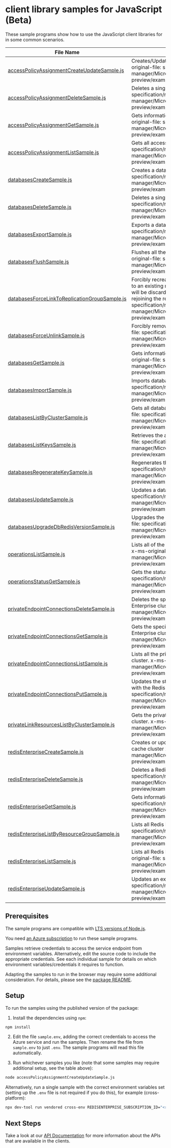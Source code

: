 # client library samples for JavaScript (Beta)

These sample programs show how to use the JavaScript client libraries for in some common scenarios.

| **File Name**                                                                               | **Description**                                                                                                                                                                                                                                                                                                                                                                                                                           |
| ------------------------------------------------------------------------------------------- | ----------------------------------------------------------------------------------------------------------------------------------------------------------------------------------------------------------------------------------------------------------------------------------------------------------------------------------------------------------------------------------------------------------------------------------------- |
| [accessPolicyAssignmentCreateUpdateSample.js][accesspolicyassignmentcreateupdatesample]     | Creates/Updates a particular access policy assignment for a database x-ms-original-file: specification/redisenterprise/resource-manager/Microsoft.Cache/preview/2024-09-01-preview/examples/RedisEnterpriseAccessPolicyAssignmentCreateUpdate.json                                                                                                                                                                                        |
| [accessPolicyAssignmentDeleteSample.js][accesspolicyassignmentdeletesample]                 | Deletes a single access policy assignment. x-ms-original-file: specification/redisenterprise/resource-manager/Microsoft.Cache/preview/2024-09-01-preview/examples/RedisEnterpriseAccessPolicyAssignmentDelete.json                                                                                                                                                                                                                        |
| [accessPolicyAssignmentGetSample.js][accesspolicyassignmentgetsample]                       | Gets information about access policy assignment for database. x-ms-original-file: specification/redisenterprise/resource-manager/Microsoft.Cache/preview/2024-09-01-preview/examples/RedisEnterpriseAccessPolicyAssignmentGet.json                                                                                                                                                                                                        |
| [accessPolicyAssignmentListSample.js][accesspolicyassignmentlistsample]                     | Gets all access policy assignments.. x-ms-original-file: specification/redisenterprise/resource-manager/Microsoft.Cache/preview/2024-09-01-preview/examples/RedisEnterpriseAccessPolicyAssignmentsList.json                                                                                                                                                                                                                               |
| [databasesCreateSample.js][databasescreatesample]                                           | Creates a database x-ms-original-file: specification/redisenterprise/resource-manager/Microsoft.Cache/preview/2024-09-01-preview/examples/RedisEnterpriseDatabasesCreate.json                                                                                                                                                                                                                                                             |
| [databasesDeleteSample.js][databasesdeletesample]                                           | Deletes a single database x-ms-original-file: specification/redisenterprise/resource-manager/Microsoft.Cache/preview/2024-09-01-preview/examples/RedisEnterpriseDatabasesDelete.json                                                                                                                                                                                                                                                      |
| [databasesExportSample.js][databasesexportsample]                                           | Exports a database file from target database. x-ms-original-file: specification/redisenterprise/resource-manager/Microsoft.Cache/preview/2024-09-01-preview/examples/RedisEnterpriseDatabasesExport.json                                                                                                                                                                                                                                  |
| [databasesFlushSample.js][databasesflushsample]                                             | Flushes all the keys in this database and also from its linked databases. x-ms-original-file: specification/redisenterprise/resource-manager/Microsoft.Cache/preview/2024-09-01-preview/examples/RedisEnterpriseDatabasesFlush.json                                                                                                                                                                                                       |
| [databasesForceLinkToReplicationGroupSample.js][databasesforcelinktoreplicationgroupsample] | Forcibly recreates an existing database on the specified cluster, and rejoins it to an existing replication group. **IMPORTANT NOTE:** All data in this database will be discarded, and the database will temporarily be unavailable while rejoining the replication group. x-ms-original-file: specification/redisenterprise/resource-manager/Microsoft.Cache/preview/2024-09-01-preview/examples/RedisEnterpriseDatabasesForceLink.json |
| [databasesForceUnlinkSample.js][databasesforceunlinksample]                                 | Forcibly removes the link to the specified database resource. x-ms-original-file: specification/redisenterprise/resource-manager/Microsoft.Cache/preview/2024-09-01-preview/examples/RedisEnterpriseDatabasesForceUnlink.json                                                                                                                                                                                                             |
| [databasesGetSample.js][databasesgetsample]                                                 | Gets information about a database in a Redis Enterprise cluster. x-ms-original-file: specification/redisenterprise/resource-manager/Microsoft.Cache/preview/2024-09-01-preview/examples/RedisEnterpriseDatabasesGet.json                                                                                                                                                                                                                  |
| [databasesImportSample.js][databasesimportsample]                                           | Imports database files to target database. x-ms-original-file: specification/redisenterprise/resource-manager/Microsoft.Cache/preview/2024-09-01-preview/examples/RedisEnterpriseDatabasesImport.json                                                                                                                                                                                                                                     |
| [databasesListByClusterSample.js][databaseslistbyclustersample]                             | Gets all databases in the specified Redis Enterprise cluster. x-ms-original-file: specification/redisenterprise/resource-manager/Microsoft.Cache/preview/2024-09-01-preview/examples/RedisEnterpriseDatabasesListByCluster.json                                                                                                                                                                                                           |
| [databasesListKeysSample.js][databaseslistkeyssample]                                       | Retrieves the access keys for the Redis Enterprise database. x-ms-original-file: specification/redisenterprise/resource-manager/Microsoft.Cache/preview/2024-09-01-preview/examples/RedisEnterpriseDatabasesListKeys.json                                                                                                                                                                                                                 |
| [databasesRegenerateKeySample.js][databasesregeneratekeysample]                             | Regenerates the Redis Enterprise database's access keys. x-ms-original-file: specification/redisenterprise/resource-manager/Microsoft.Cache/preview/2024-09-01-preview/examples/RedisEnterpriseDatabasesRegenerateKey.json                                                                                                                                                                                                                |
| [databasesUpdateSample.js][databasesupdatesample]                                           | Updates a database x-ms-original-file: specification/redisenterprise/resource-manager/Microsoft.Cache/preview/2024-09-01-preview/examples/RedisEnterpriseDatabasesUpdate.json                                                                                                                                                                                                                                                             |
| [databasesUpgradeDbRedisVersionSample.js][databasesupgradedbredisversionsample]             | Upgrades the database Redis version to the latest available. x-ms-original-file: specification/redisenterprise/resource-manager/Microsoft.Cache/preview/2024-09-01-preview/examples/RedisEnterpriseDatabasesUpgradeDBRedisVersion.json                                                                                                                                                                                                    |
| [operationsListSample.js][operationslistsample]                                             | Lists all of the available REST API operations of the Microsoft.Cache provider. x-ms-original-file: specification/redisenterprise/resource-manager/Microsoft.Cache/preview/2024-09-01-preview/examples/OperationsList.json                                                                                                                                                                                                                |
| [operationsStatusGetSample.js][operationsstatusgetsample]                                   | Gets the status of operation. x-ms-original-file: specification/redisenterprise/resource-manager/Microsoft.Cache/preview/2024-09-01-preview/examples/OperationsStatusGet.json                                                                                                                                                                                                                                                             |
| [privateEndpointConnectionsDeleteSample.js][privateendpointconnectionsdeletesample]         | Deletes the specified private endpoint connection associated with the Redis Enterprise cluster. x-ms-original-file: specification/redisenterprise/resource-manager/Microsoft.Cache/preview/2024-09-01-preview/examples/RedisEnterpriseDeletePrivateEndpointConnection.json                                                                                                                                                                |
| [privateEndpointConnectionsGetSample.js][privateendpointconnectionsgetsample]               | Gets the specified private endpoint connection associated with the Redis Enterprise cluster. x-ms-original-file: specification/redisenterprise/resource-manager/Microsoft.Cache/preview/2024-09-01-preview/examples/RedisEnterpriseGetPrivateEndpointConnection.json                                                                                                                                                                      |
| [privateEndpointConnectionsListSample.js][privateendpointconnectionslistsample]             | Lists all the private endpoint connections associated with the Redis Enterprise cluster. x-ms-original-file: specification/redisenterprise/resource-manager/Microsoft.Cache/preview/2024-09-01-preview/examples/RedisEnterpriseListPrivateEndpointConnections.json                                                                                                                                                                        |
| [privateEndpointConnectionsPutSample.js][privateendpointconnectionsputsample]               | Updates the state of the specified private endpoint connection associated with the Redis Enterprise cluster. x-ms-original-file: specification/redisenterprise/resource-manager/Microsoft.Cache/preview/2024-09-01-preview/examples/RedisEnterprisePutPrivateEndpointConnection.json                                                                                                                                                      |
| [privateLinkResourcesListByClusterSample.js][privatelinkresourceslistbyclustersample]       | Gets the private link resources that need to be created for a Redis Enterprise cluster. x-ms-original-file: specification/redisenterprise/resource-manager/Microsoft.Cache/preview/2024-09-01-preview/examples/RedisEnterpriseListPrivateLinkResources.json                                                                                                                                                                               |
| [redisEnterpriseCreateSample.js][redisenterprisecreatesample]                               | Creates or updates an existing (overwrite/recreate, with potential downtime) cache cluster x-ms-original-file: specification/redisenterprise/resource-manager/Microsoft.Cache/preview/2024-09-01-preview/examples/RedisEnterpriseCreate.json                                                                                                                                                                                              |
| [redisEnterpriseDeleteSample.js][redisenterprisedeletesample]                               | Deletes a Redis Enterprise cache cluster. x-ms-original-file: specification/redisenterprise/resource-manager/Microsoft.Cache/preview/2024-09-01-preview/examples/RedisEnterpriseDelete.json                                                                                                                                                                                                                                               |
| [redisEnterpriseGetSample.js][redisenterprisegetsample]                                     | Gets information about a Redis Enterprise cluster x-ms-original-file: specification/redisenterprise/resource-manager/Microsoft.Cache/preview/2024-09-01-preview/examples/RedisEnterpriseGet.json                                                                                                                                                                                                                                          |
| [redisEnterpriseListByResourceGroupSample.js][redisenterpriselistbyresourcegroupsample]     | Lists all Redis Enterprise clusters in a resource group. x-ms-original-file: specification/redisenterprise/resource-manager/Microsoft.Cache/preview/2024-09-01-preview/examples/RedisEnterpriseListByResourceGroup.json                                                                                                                                                                                                                   |
| [redisEnterpriseListSample.js][redisenterpriselistsample]                                   | Lists all Redis Enterprise clusters in the specified subscription. x-ms-original-file: specification/redisenterprise/resource-manager/Microsoft.Cache/preview/2024-09-01-preview/examples/RedisEnterpriseList.json                                                                                                                                                                                                                        |
| [redisEnterpriseUpdateSample.js][redisenterpriseupdatesample]                               | Updates an existing Redis Enterprise cluster x-ms-original-file: specification/redisenterprise/resource-manager/Microsoft.Cache/preview/2024-09-01-preview/examples/RedisEnterpriseUpdate.json                                                                                                                                                                                                                                            |

## Prerequisites

The sample programs are compatible with [LTS versions of Node.js](https://github.com/nodejs/release#release-schedule).

You need [an Azure subscription][freesub] to run these sample programs.

Samples retrieve credentials to access the service endpoint from environment variables. Alternatively, edit the source code to include the appropriate credentials. See each individual sample for details on which environment variables/credentials it requires to function.

Adapting the samples to run in the browser may require some additional consideration. For details, please see the [package README][package].

## Setup

To run the samples using the published version of the package:

1. Install the dependencies using `npm`:

```bash
npm install
```

2. Edit the file `sample.env`, adding the correct credentials to access the Azure service and run the samples. Then rename the file from `sample.env` to just `.env`. The sample programs will read this file automatically.

3. Run whichever samples you like (note that some samples may require additional setup, see the table above):

```bash
node accessPolicyAssignmentCreateUpdateSample.js
```

Alternatively, run a single sample with the correct environment variables set (setting up the `.env` file is not required if you do this), for example (cross-platform):

```bash
npx dev-tool run vendored cross-env REDISENTERPRISE_SUBSCRIPTION_ID="<redisenterprise subscription id>" REDISENTERPRISE_RESOURCE_GROUP="<redisenterprise resource group>" node accessPolicyAssignmentCreateUpdateSample.js
```

## Next Steps

Take a look at our [API Documentation][apiref] for more information about the APIs that are available in the clients.

[accesspolicyassignmentcreateupdatesample]: https://github.com/Azure/azure-sdk-for-js/blob/main/sdk/redisenterprise/arm-redisenterprisecache/samples/v3-beta/javascript/accessPolicyAssignmentCreateUpdateSample.js
[accesspolicyassignmentdeletesample]: https://github.com/Azure/azure-sdk-for-js/blob/main/sdk/redisenterprise/arm-redisenterprisecache/samples/v3-beta/javascript/accessPolicyAssignmentDeleteSample.js
[accesspolicyassignmentgetsample]: https://github.com/Azure/azure-sdk-for-js/blob/main/sdk/redisenterprise/arm-redisenterprisecache/samples/v3-beta/javascript/accessPolicyAssignmentGetSample.js
[accesspolicyassignmentlistsample]: https://github.com/Azure/azure-sdk-for-js/blob/main/sdk/redisenterprise/arm-redisenterprisecache/samples/v3-beta/javascript/accessPolicyAssignmentListSample.js
[databasescreatesample]: https://github.com/Azure/azure-sdk-for-js/blob/main/sdk/redisenterprise/arm-redisenterprisecache/samples/v3-beta/javascript/databasesCreateSample.js
[databasesdeletesample]: https://github.com/Azure/azure-sdk-for-js/blob/main/sdk/redisenterprise/arm-redisenterprisecache/samples/v3-beta/javascript/databasesDeleteSample.js
[databasesexportsample]: https://github.com/Azure/azure-sdk-for-js/blob/main/sdk/redisenterprise/arm-redisenterprisecache/samples/v3-beta/javascript/databasesExportSample.js
[databasesflushsample]: https://github.com/Azure/azure-sdk-for-js/blob/main/sdk/redisenterprise/arm-redisenterprisecache/samples/v3-beta/javascript/databasesFlushSample.js
[databasesforcelinktoreplicationgroupsample]: https://github.com/Azure/azure-sdk-for-js/blob/main/sdk/redisenterprise/arm-redisenterprisecache/samples/v3-beta/javascript/databasesForceLinkToReplicationGroupSample.js
[databasesforceunlinksample]: https://github.com/Azure/azure-sdk-for-js/blob/main/sdk/redisenterprise/arm-redisenterprisecache/samples/v3-beta/javascript/databasesForceUnlinkSample.js
[databasesgetsample]: https://github.com/Azure/azure-sdk-for-js/blob/main/sdk/redisenterprise/arm-redisenterprisecache/samples/v3-beta/javascript/databasesGetSample.js
[databasesimportsample]: https://github.com/Azure/azure-sdk-for-js/blob/main/sdk/redisenterprise/arm-redisenterprisecache/samples/v3-beta/javascript/databasesImportSample.js
[databaseslistbyclustersample]: https://github.com/Azure/azure-sdk-for-js/blob/main/sdk/redisenterprise/arm-redisenterprisecache/samples/v3-beta/javascript/databasesListByClusterSample.js
[databaseslistkeyssample]: https://github.com/Azure/azure-sdk-for-js/blob/main/sdk/redisenterprise/arm-redisenterprisecache/samples/v3-beta/javascript/databasesListKeysSample.js
[databasesregeneratekeysample]: https://github.com/Azure/azure-sdk-for-js/blob/main/sdk/redisenterprise/arm-redisenterprisecache/samples/v3-beta/javascript/databasesRegenerateKeySample.js
[databasesupdatesample]: https://github.com/Azure/azure-sdk-for-js/blob/main/sdk/redisenterprise/arm-redisenterprisecache/samples/v3-beta/javascript/databasesUpdateSample.js
[databasesupgradedbredisversionsample]: https://github.com/Azure/azure-sdk-for-js/blob/main/sdk/redisenterprise/arm-redisenterprisecache/samples/v3-beta/javascript/databasesUpgradeDbRedisVersionSample.js
[operationslistsample]: https://github.com/Azure/azure-sdk-for-js/blob/main/sdk/redisenterprise/arm-redisenterprisecache/samples/v3-beta/javascript/operationsListSample.js
[operationsstatusgetsample]: https://github.com/Azure/azure-sdk-for-js/blob/main/sdk/redisenterprise/arm-redisenterprisecache/samples/v3-beta/javascript/operationsStatusGetSample.js
[privateendpointconnectionsdeletesample]: https://github.com/Azure/azure-sdk-for-js/blob/main/sdk/redisenterprise/arm-redisenterprisecache/samples/v3-beta/javascript/privateEndpointConnectionsDeleteSample.js
[privateendpointconnectionsgetsample]: https://github.com/Azure/azure-sdk-for-js/blob/main/sdk/redisenterprise/arm-redisenterprisecache/samples/v3-beta/javascript/privateEndpointConnectionsGetSample.js
[privateendpointconnectionslistsample]: https://github.com/Azure/azure-sdk-for-js/blob/main/sdk/redisenterprise/arm-redisenterprisecache/samples/v3-beta/javascript/privateEndpointConnectionsListSample.js
[privateendpointconnectionsputsample]: https://github.com/Azure/azure-sdk-for-js/blob/main/sdk/redisenterprise/arm-redisenterprisecache/samples/v3-beta/javascript/privateEndpointConnectionsPutSample.js
[privatelinkresourceslistbyclustersample]: https://github.com/Azure/azure-sdk-for-js/blob/main/sdk/redisenterprise/arm-redisenterprisecache/samples/v3-beta/javascript/privateLinkResourcesListByClusterSample.js
[redisenterprisecreatesample]: https://github.com/Azure/azure-sdk-for-js/blob/main/sdk/redisenterprise/arm-redisenterprisecache/samples/v3-beta/javascript/redisEnterpriseCreateSample.js
[redisenterprisedeletesample]: https://github.com/Azure/azure-sdk-for-js/blob/main/sdk/redisenterprise/arm-redisenterprisecache/samples/v3-beta/javascript/redisEnterpriseDeleteSample.js
[redisenterprisegetsample]: https://github.com/Azure/azure-sdk-for-js/blob/main/sdk/redisenterprise/arm-redisenterprisecache/samples/v3-beta/javascript/redisEnterpriseGetSample.js
[redisenterpriselistbyresourcegroupsample]: https://github.com/Azure/azure-sdk-for-js/blob/main/sdk/redisenterprise/arm-redisenterprisecache/samples/v3-beta/javascript/redisEnterpriseListByResourceGroupSample.js
[redisenterpriselistsample]: https://github.com/Azure/azure-sdk-for-js/blob/main/sdk/redisenterprise/arm-redisenterprisecache/samples/v3-beta/javascript/redisEnterpriseListSample.js
[redisenterpriseupdatesample]: https://github.com/Azure/azure-sdk-for-js/blob/main/sdk/redisenterprise/arm-redisenterprisecache/samples/v3-beta/javascript/redisEnterpriseUpdateSample.js
[apiref]: https://learn.microsoft.com/javascript/api/@azure/arm-redisenterprisecache?view=azure-node-preview
[freesub]: https://azure.microsoft.com/free/
[package]: https://github.com/Azure/azure-sdk-for-js/tree/main/sdk/redisenterprise/arm-redisenterprisecache/README.md
